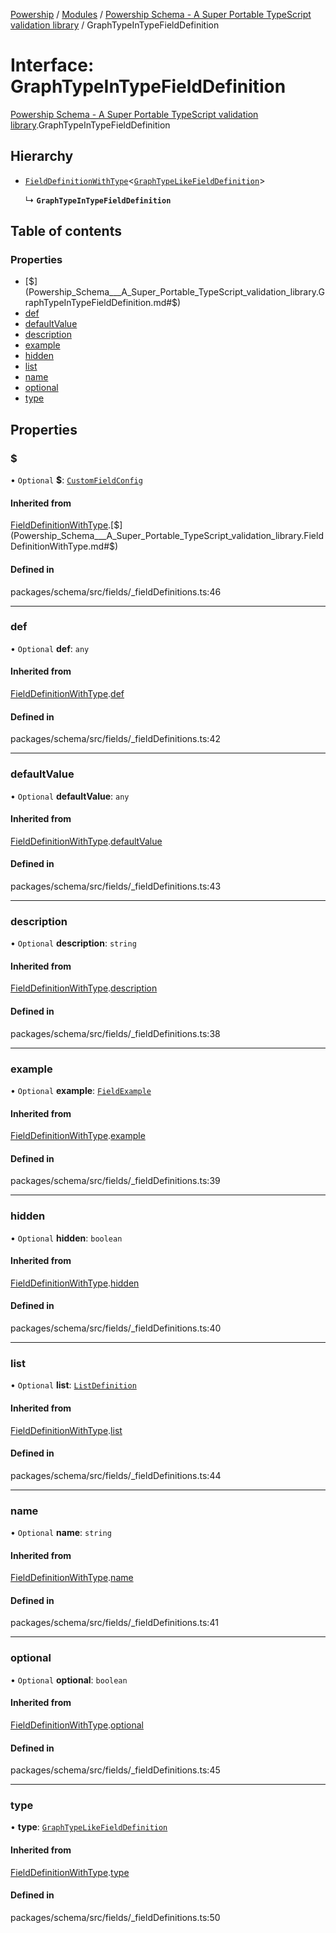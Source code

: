 [Powership](../README.md) / [Modules](../modules.md) / [Powership Schema - A Super Portable TypeScript validation library](../modules/Powership_Schema___A_Super_Portable_TypeScript_validation_library.md) / GraphTypeInTypeFieldDefinition

# Interface: GraphTypeInTypeFieldDefinition

[Powership Schema - A Super Portable TypeScript validation library](../modules/Powership_Schema___A_Super_Portable_TypeScript_validation_library.md).GraphTypeInTypeFieldDefinition

## Hierarchy

- [`FieldDefinitionWithType`](Powership_Schema___A_Super_Portable_TypeScript_validation_library.FieldDefinitionWithType.md)<[`GraphTypeLikeFieldDefinition`](Powership_Schema___A_Super_Portable_TypeScript_validation_library.GraphTypeLikeFieldDefinition.md)\>

  ↳ **`GraphTypeInTypeFieldDefinition`**

## Table of contents

### Properties

- [$](Powership_Schema___A_Super_Portable_TypeScript_validation_library.GraphTypeInTypeFieldDefinition.md#$)
- [def](Powership_Schema___A_Super_Portable_TypeScript_validation_library.GraphTypeInTypeFieldDefinition.md#def)
- [defaultValue](Powership_Schema___A_Super_Portable_TypeScript_validation_library.GraphTypeInTypeFieldDefinition.md#defaultvalue)
- [description](Powership_Schema___A_Super_Portable_TypeScript_validation_library.GraphTypeInTypeFieldDefinition.md#description)
- [example](Powership_Schema___A_Super_Portable_TypeScript_validation_library.GraphTypeInTypeFieldDefinition.md#example)
- [hidden](Powership_Schema___A_Super_Portable_TypeScript_validation_library.GraphTypeInTypeFieldDefinition.md#hidden)
- [list](Powership_Schema___A_Super_Portable_TypeScript_validation_library.GraphTypeInTypeFieldDefinition.md#list)
- [name](Powership_Schema___A_Super_Portable_TypeScript_validation_library.GraphTypeInTypeFieldDefinition.md#name)
- [optional](Powership_Schema___A_Super_Portable_TypeScript_validation_library.GraphTypeInTypeFieldDefinition.md#optional)
- [type](Powership_Schema___A_Super_Portable_TypeScript_validation_library.GraphTypeInTypeFieldDefinition.md#type)

## Properties

### $

• `Optional` **$**: [`CustomFieldConfig`](Powership_Schema___A_Super_Portable_TypeScript_validation_library.CustomFieldConfig.md)

#### Inherited from

[FieldDefinitionWithType](Powership_Schema___A_Super_Portable_TypeScript_validation_library.FieldDefinitionWithType.md).[$](Powership_Schema___A_Super_Portable_TypeScript_validation_library.FieldDefinitionWithType.md#$)

#### Defined in

packages/schema/src/fields/_fieldDefinitions.ts:46

___

### def

• `Optional` **def**: `any`

#### Inherited from

[FieldDefinitionWithType](Powership_Schema___A_Super_Portable_TypeScript_validation_library.FieldDefinitionWithType.md).[def](Powership_Schema___A_Super_Portable_TypeScript_validation_library.FieldDefinitionWithType.md#def)

#### Defined in

packages/schema/src/fields/_fieldDefinitions.ts:42

___

### defaultValue

• `Optional` **defaultValue**: `any`

#### Inherited from

[FieldDefinitionWithType](Powership_Schema___A_Super_Portable_TypeScript_validation_library.FieldDefinitionWithType.md).[defaultValue](Powership_Schema___A_Super_Portable_TypeScript_validation_library.FieldDefinitionWithType.md#defaultvalue)

#### Defined in

packages/schema/src/fields/_fieldDefinitions.ts:43

___

### description

• `Optional` **description**: `string`

#### Inherited from

[FieldDefinitionWithType](Powership_Schema___A_Super_Portable_TypeScript_validation_library.FieldDefinitionWithType.md).[description](Powership_Schema___A_Super_Portable_TypeScript_validation_library.FieldDefinitionWithType.md#description)

#### Defined in

packages/schema/src/fields/_fieldDefinitions.ts:38

___

### example

• `Optional` **example**: [`FieldExample`](../modules/Powership_Schema___A_Super_Portable_TypeScript_validation_library.md#fieldexample)

#### Inherited from

[FieldDefinitionWithType](Powership_Schema___A_Super_Portable_TypeScript_validation_library.FieldDefinitionWithType.md).[example](Powership_Schema___A_Super_Portable_TypeScript_validation_library.FieldDefinitionWithType.md#example)

#### Defined in

packages/schema/src/fields/_fieldDefinitions.ts:39

___

### hidden

• `Optional` **hidden**: `boolean`

#### Inherited from

[FieldDefinitionWithType](Powership_Schema___A_Super_Portable_TypeScript_validation_library.FieldDefinitionWithType.md).[hidden](Powership_Schema___A_Super_Portable_TypeScript_validation_library.FieldDefinitionWithType.md#hidden)

#### Defined in

packages/schema/src/fields/_fieldDefinitions.ts:40

___

### list

• `Optional` **list**: [`ListDefinition`](../modules/Powership_Schema___A_Super_Portable_TypeScript_validation_library.md#listdefinition)

#### Inherited from

[FieldDefinitionWithType](Powership_Schema___A_Super_Portable_TypeScript_validation_library.FieldDefinitionWithType.md).[list](Powership_Schema___A_Super_Portable_TypeScript_validation_library.FieldDefinitionWithType.md#list)

#### Defined in

packages/schema/src/fields/_fieldDefinitions.ts:44

___

### name

• `Optional` **name**: `string`

#### Inherited from

[FieldDefinitionWithType](Powership_Schema___A_Super_Portable_TypeScript_validation_library.FieldDefinitionWithType.md).[name](Powership_Schema___A_Super_Portable_TypeScript_validation_library.FieldDefinitionWithType.md#name)

#### Defined in

packages/schema/src/fields/_fieldDefinitions.ts:41

___

### optional

• `Optional` **optional**: `boolean`

#### Inherited from

[FieldDefinitionWithType](Powership_Schema___A_Super_Portable_TypeScript_validation_library.FieldDefinitionWithType.md).[optional](Powership_Schema___A_Super_Portable_TypeScript_validation_library.FieldDefinitionWithType.md#optional)

#### Defined in

packages/schema/src/fields/_fieldDefinitions.ts:45

___

### type

• **type**: [`GraphTypeLikeFieldDefinition`](Powership_Schema___A_Super_Portable_TypeScript_validation_library.GraphTypeLikeFieldDefinition.md)

#### Inherited from

[FieldDefinitionWithType](Powership_Schema___A_Super_Portable_TypeScript_validation_library.FieldDefinitionWithType.md).[type](Powership_Schema___A_Super_Portable_TypeScript_validation_library.FieldDefinitionWithType.md#type)

#### Defined in

packages/schema/src/fields/_fieldDefinitions.ts:50
